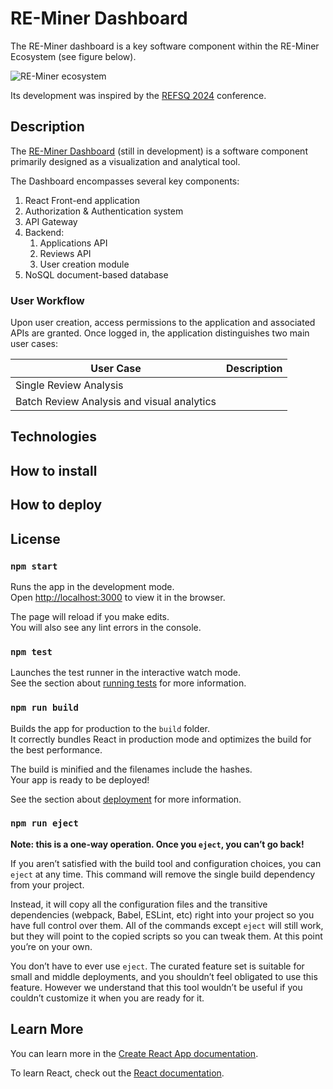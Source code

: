 # RE-Miner Dashboard
The RE-Miner dashboard is a key software component within the RE-Miner Ecosystem (see figure below).

![RE-Miner ecosystem](https://github.com/gessi-chatbots/RE-Miner-Dashboard/assets/55029168/5feeead6-9429-48bc-99e5-1c642f51eaaa)

Its development was inspired by the [REFSQ 2024](https://2024.refsq.org/) conference.

## Description

The [RE-Miner Dashboard](https://uat.reminer-app) (still in development) is a software component primarily designed as a visualization and analytical tool.

The Dashboard encompasses several key components:

1. React Front-end application
2. Authorization & Authentication system
3. API Gateway
4. Backend:
    1. Applications API
    2. Reviews API
    3. User creation module
5. NoSQL document-based database

### User Workflow
Upon user creation, access permissions to the application and associated APIs are granted.
Once logged in, the application distinguishes two main user cases:

 User Case        | Description                                        |
|------------------|----------------------------------------------------|
| Single Review Analysis    |  |
| Batch Review Analysis and visual analytics     |  |



## Technologies

## How to install

## How to deploy

## License

### `npm start`

Runs the app in the development mode.\
Open [http://localhost:3000](http://localhost:3000) to view it in the browser.

The page will reload if you make edits.\
You will also see any lint errors in the console.

### `npm test`

Launches the test runner in the interactive watch mode.\
See the section about [running tests](https://facebook.github.io/create-react-app/docs/running-tests) for more information.

### `npm run build`

Builds the app for production to the `build` folder.\
It correctly bundles React in production mode and optimizes the build for the best performance.

The build is minified and the filenames include the hashes.\
Your app is ready to be deployed!

See the section about [deployment](https://facebook.github.io/create-react-app/docs/deployment) for more information.

### `npm run eject`

**Note: this is a one-way operation. Once you `eject`, you can’t go back!**

If you aren’t satisfied with the build tool and configuration choices, you can `eject` at any time. This command will remove the single build dependency from your project.

Instead, it will copy all the configuration files and the transitive dependencies (webpack, Babel, ESLint, etc) right into your project so you have full control over them. All of the commands except `eject` will still work, but they will point to the copied scripts so you can tweak them. At this point you’re on your own.

You don’t have to ever use `eject`. The curated feature set is suitable for small and middle deployments, and you shouldn’t feel obligated to use this feature. However we understand that this tool wouldn’t be useful if you couldn’t customize it when you are ready for it.

## Learn More

You can learn more in the [Create React App documentation](https://facebook.github.io/create-react-app/docs/getting-started).

To learn React, check out the [React documentation](https://reactjs.org/).
